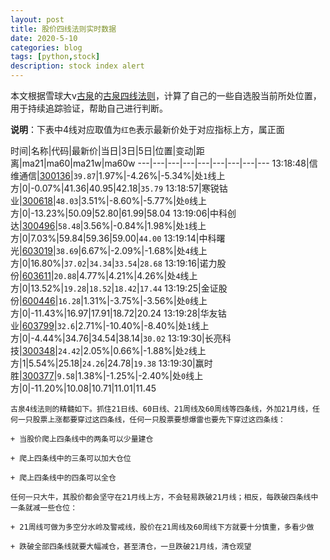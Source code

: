 ```yaml
---
layout: post
title: 股价四线法则实时数据
date: 2020-5-10
categories: blog
tags: [python,stock]
description: stock index alert
---
```



本文根据雪球大v[古泉](https://xueqiu.com/u/7148646888)的[古泉四线法则](https://xueqiu.com/7148646888/130498192)，计算了自己的一些自选股当前所处位置，用于持续追踪验证，帮助自己进行判断。

**说明**：下表中4线对应取值为`红色`表示最新价处于对应指标上方，属正面

时间|名称|代码|最新价|当日|3日|5日|位置|变动|距离|ma21|ma60|ma21w|ma60w
---|---|---|---|---|---|---|---|---
13:18:48|信维通信|[300136](https://xueqiu.com/S/SZ300136)|`39.87`|1.97%|-4.26%|-5.34%|处`1`线上方|0|-0.07%|41.36|40.95|42.18|`35.79`
13:18:57|寒锐钴业|[300618](https://xueqiu.com/S/SZ300618)|`48.03`|3.51%|-8.60%|-5.77%|处`0`线上方|0|-13.23%|50.09|52.80|61.99|58.04
13:19:06|中科创达|[300496](https://xueqiu.com/S/SZ300496)|`58.48`|3.56%|-0.84%|1.98%|处`1`线上方|0|7.03%|59.84|59.36|59.00|`44.00`
13:19:14|中科曙光|[603019](https://xueqiu.com/S/SH603019)|`38.69`|6.67%|-2.09%|-1.68%|处`4`线上方|0|16.80%|`37.02`|`34.34`|`33.54`|`28.68`
13:19:16|诺力股份|[603611](https://xueqiu.com/S/SH603611)|`20.88`|4.77%|4.21%|4.26%|处`4`线上方|0|13.52%|`19.28`|`18.52`|`18.42`|`17.44`
13:19:25|金证股份|[600446](https://xueqiu.com/S/SH600446)|`16.28`|1.31%|-3.75%|-3.56%|处`0`线上方|0|-11.43%|16.97|17.91|18.72|20.24
13:19:28|华友钴业|[603799](https://xueqiu.com/S/SH603799)|`32.6`|2.71%|-10.40%|-8.40%|处`1`线上方|0|-4.44%|34.76|34.54|38.14|`30.02`
13:19:30|长亮科技|[300348](https://xueqiu.com/S/SZ300348)|`24.42`|2.05%|0.66%|-1.88%|处`2`线上方|1|5.54%|25.18|`24.26`|24.78|`19.38`
13:19:30|赢时胜|[300377](https://xueqiu.com/S/SZ300377)|`9.58`|1.38%|-1.25%|-2.40%|处`0`线上方|0|-11.20%|10.08|10.71|11.01|11.45

```
古泉4线法则的精髓如下。抓住21日线、60日线、21周线及60周线等四条线，外加21月线，任何一只股票上涨都要穿过这四条线，任何一只股票要想爆雷也要先下穿过这四条线：

+ 当股价爬上四条线中的两条可以少量建仓

+ 爬上四条线中的三条可以加大仓位

+ 爬上四条线中的四条可以全仓

任何一只大牛，其股价都会坚守在21月线上方，不会轻易跌破21月线；相反，每跌破四条线中一条就减一些仓位：

+ 21周线可做为多空分水岭及警戒线，股价在21周线及60周线下方就要十分慎重，多看少做

+ 跌破全部四条线就要大幅减仓，甚至清仓，一旦跌破21月线，清仓观望
```